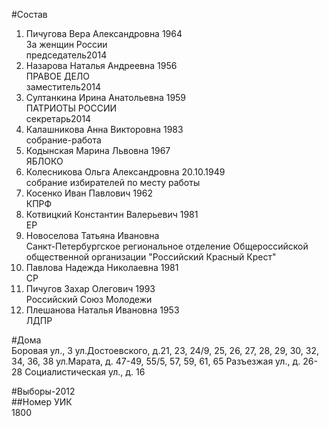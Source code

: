 #Состав  
1. Пичугова Вера Александровна 1964  
    За женщин России  
    председатель2014  
2. Назарова Наталья Андреевна 1956  
    ПРАВОЕ ДЕЛО  
    заместитель2014  
3. Султанкина Ирина Анатольевна 1959  
    ПАТРИОТЫ РОССИИ  
    секретарь2014  
4. Калашникова Анна Викторовна 1983  
    собрание-работа  
5. Кодынская Марина Львовна 1967  
    ЯБЛОКО  
6. Колесникова Ольга Александровна 20.10.1949  
    собрание избирателей по месту работы  
7. Косенко Иван Павлович 1962  
    КПРФ  
8. Котвицкий Константин Валерьевич 1981  
    ЕР  
9. Новоселова Татьяна Ивановна  
    Санкт-Петербургское региональное отделение Общероссийской общественной организации "Российский Красный Крест"  
10. Павлова Надежда Николаевна 1981  
    СР  
11. Пичугов Захар Олегович 1993  
    Российский Союз Молодежи  
12. Плешанова Наталья Ивановна 1953  
    ЛДПР  
  
#Дома  
Боровая ул., 3 ул.Достоевского, д.21, 23, 24/9, 25, 26, 27, 28, 29, 30, 32, 34, 36, 38 ул.Марата, д. 47-49, 55/5, 57, 59, 61, 65 Разъезжая ул., д. 26-28 Социалистическая ул., д. 16  
  
#Выборы-2012  
##Номер УИК  
1800  
